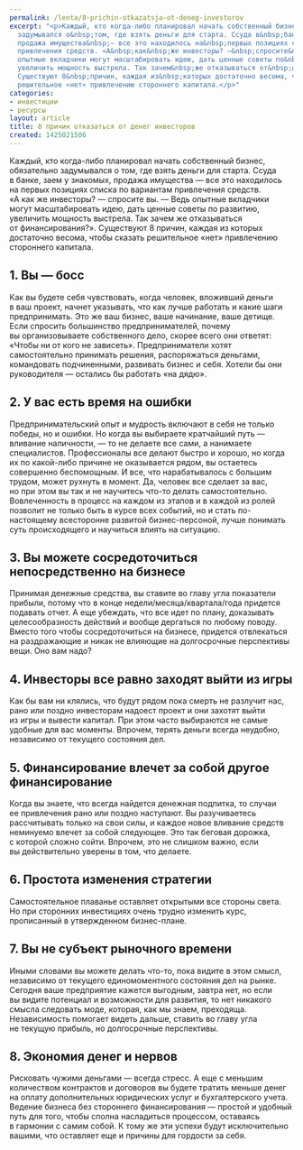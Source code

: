 ```yaml
---
permalink: /lenta/8-prichin-otkazatsja-ot-deneg-investorov
excerpt: "<p>Каждый, кто когда-либо планировал начать собственный бизнес, обязательно
  задумывался о&nbsp;том, где взять деньги для старта. Ссуда в&nbsp;банке, заем у&nbsp;знакомых,
  продажа имущества&nbsp;— все это находилось на&nbsp;первых позициях списка по&nbsp;вариантам
  привлечения средств. «А&nbsp;как&nbsp;же инвесторы? —&nbsp;спросите&nbsp;вы. —&nbsp;Ведь
  опытные вкладчики могут масштабировать идею, дать ценные советы по&nbsp;развитию,
  увеличить мощность выстрела. Так зачем&nbsp;же отказываться от&nbsp;финансирования?».
  Существуют 8&nbsp;причин, каждая из&nbsp;которых достаточно весома, чтобы сказать
  решительное «нет» привлечению стороннего капитала.</p>"
categories:
- инвестиции
- ресурсы
layout: article
title: 8 причин отказаться от денег инвесторов
created: 1425021506
---
```

Каждый, кто когда-либо планировал начать собственный бизнес, обязательно задумывался о том, где взять деньги для старта. Ссуда в банке, заем у знакомых, продажа имущества — все это находилось на первых позициях списка по вариантам привлечения средств. «А как же инвесторы? — спросите вы. — Ведь опытные вкладчики могут масштабировать идею, дать ценные советы по развитию, увеличить мощность выстрела. Так зачем же отказываться от финансирования?». Существуют 8 причин, каждая из которых достаточно весома, чтобы сказать решительное «нет» привлечению стороннего капитала.

## 1. Вы — босс ##

Как вы будете себя чувствовать, когда человек, вложивший деньги в ваш проект, начнет указывать, что как лучше работать и какие шаги предпринимать. Это же ваш бизнес, ваше начинание, ваше детище. Если спросить большинство предпринимателей, почему вы организовываете собственного дело, скорее всего они ответят: «Чтобы ни от кого не зависеть». Предприниматели хотят самостоятельно принимать решения, распоряжаться деньгами, командовать подчиненными, развивать бизнес и себя. Хотели бы они руководителя — остались бы работать «на дядю».

## 2. У вас есть время на ошибки ##

Предпринимательский опыт и мудрость включают в себя не только победы, но и ошибки. Но когда вы выбираете кратчайший путь — вливание наличности, — то не делаете все сами, а нанимаете специалистов. Профессионалы все делают быстро и хорошо, но когда их по какой-либо причине не оказывается рядом, вы остаетесь совершенно беспомощным. И все, что нарабатывалось с большим трудом, может рухнуть в момент. Да, человек все сделает за вас, но при этом вы так и не научитесь что-то делать самостоятельно. Вовлеченность в процесс на каждом из этапов и в каждой из ролей позволит не только быть в курсе всех событий, но и стать по-настоящему всесторонне развитой бизнес-персоной, лучше понимать суть происходящего и научиться влиять на ситуацию.

## 3. Вы можете сосредоточиться непосредственно на бизнесе ##

Принимая денежные средства, вы ставите во главу угла показатели прибыли, потому что в конце недели/месяца/квартала/года придется подавать отчет. А еще убеждать, что все идет по плану, доказывать целесообразность действий и вообще дергаться по любому поводу. Вместо того чтобы сосредоточиться на бизнесе, придется отвлекаться на раздражающие и никак не влияющие на долгосрочные перспективы вещи. Оно вам надо?

## 4. Инвесторы все равно заходят выйти из игры ##

Как бы вам ни клялись, что будут рядом пока смерть не разлучит нас, рано или поздно инвесторам надоест проект и они захотят выйти из игры и вывести капитал. При этом часто выбираются не самые удобные для вас моменты. Впрочем, терять деньги всегда неудобно, независимо от текущего состояния дел.

## 5. Финансирование влечет за собой другое финансирование ##

Когда вы знаете, что всегда найдется денежная подпитка, то случаи ее привлечения рано или поздно наступают. Вы разучиваетесь рассчитывать только на свои силы, и каждое новое вливание средств неминуемо влечет за собой следующее. Это так беговая дорожка, с которой сложно сойти. Впрочем, это не слишком важно, если вы действительно уверены в том, что делаете.

## 6. Простота изменения стратегии ##

Самостоятельное плаванье оставляет открытыми все стороны света. Но при сторонних инвестициях очень трудно изменить курс, прописанный в утвержденном бизнес-плане.

## 7. Вы не субъект рыночного времени ##

Иными словами вы можете делать что-то, пока видите в этом смысл, независимо от текущего единомоментного состояния дел на рынке. Сегодня ваше предприятие кажется выгодным, завтра нет, но если вы видите потенциал и возможности для развития, то нет никакого смысла следовать моде, которая, как мы знаем, преходяща. Независимость помогает видеть дальше, ставить во главу угла не текущую прибыль, но долгосрочные перспективы.

## 8. Экономия денег и нервов ##

Рисковать чужими деньгами — всегда стресс. А еще с меньшим количеством контрактов и договоров вы будете тратить меньше денег на оплату дополнительных юридических услуг и бухгалтерского учета. Ведение бизнеса без стороннего финансирования — простой и удобный путь для того, чтобы сполна насладиться процессом, оставаясь в гармонии с самим собой. К тому же эти успехи будут исключительно вашими, что оставляет еще и причины для гордости за себя.
